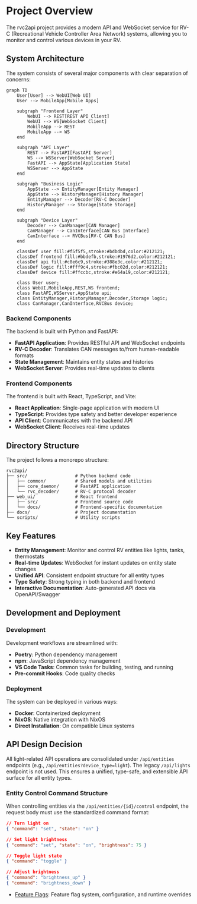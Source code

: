 # Project Overview

The rvc2api project provides a modern API and WebSocket service for RV-C (Recreational Vehicle Controller Area Network) systems, allowing you to monitor and control various devices in your RV.

## System Architecture

The system consists of several major components with clear separation of concerns:

```mermaid
graph TD
    User[User] --> WebUI[Web UI]
    User --> MobileApp[Mobile Apps]

    subgraph "Frontend Layer"
        WebUI --> REST[REST API Client]
        WebUI --> WS[WebSocket Client]
        MobileApp --> REST
        MobileApp --> WS
    end

    subgraph "API Layer"
        REST --> FastAPI[FastAPI Server]
        WS --> WSServer[WebSocket Server]
        FastAPI --> AppState[Application State]
        WSServer --> AppState
    end

    subgraph "Business Logic"
        AppState --> EntityManager[Entity Manager]
        AppState --> HistoryManager[History Manager]
        EntityManager --> Decoder[RV-C Decoder]
        HistoryManager --> Storage[State Storage]
    end

    subgraph "Device Layer"
        Decoder --> CanManager[CAN Manager]
        CanManager --> CanInterface[CAN Bus Interface]
        CanInterface --> RVCBus[RV-C CAN Bus]
    end

    classDef user fill:#f5f5f5,stroke:#bdbdbd,color:#212121;
    classDef frontend fill:#bbdefb,stroke:#1976d2,color:#212121;
    classDef api fill:#c8e6c9,stroke:#388e3c,color:#212121;
    classDef logic fill:#fff9c4,stroke:#fbc02d,color:#212121;
    classDef device fill:#ffccbc,stroke:#e64a19,color:#212121;

    class User user;
    class WebUI,MobileApp,REST,WS frontend;
    class FastAPI,WSServer,AppState api;
    class EntityManager,HistoryManager,Decoder,Storage logic;
    class CanManager,CanInterface,RVCBus device;
```

### Backend Components

The backend is built with Python and FastAPI:

- **FastAPI Application**: Provides RESTful API and WebSocket endpoints
- **RV-C Decoder**: Translates CAN messages to/from human-readable formats
- **State Management**: Maintains entity states and histories
- **WebSocket Server**: Provides real-time updates to clients

### Frontend Components

The frontend is built with React, TypeScript, and Vite:

- **React Application**: Single-page application with modern UI
- **TypeScript**: Provides type safety and better developer experience
- **API Client**: Communicates with the backend API
- **WebSocket Client**: Receives real-time updates

## Directory Structure

The project follows a monorepo structure:

```text
rvc2api/
├── src/                  # Python backend code
│   ├── common/           # Shared models and utilities
│   ├── core_daemon/      # FastAPI application
│   └── rvc_decoder/      # RV-C protocol decoder
├── web_ui/               # React frontend
│   ├── src/              # Frontend source code
│   └── docs/             # Frontend-specific documentation
├── docs/                 # Project documentation
└── scripts/              # Utility scripts
```

## Key Features

- **Entity Management**: Monitor and control RV entities like lights, tanks, thermostats
- **Real-time Updates**: WebSocket for instant updates on entity state changes
- **Unified API**: Consistent endpoint structure for all entity types
- **Type Safety**: Strong typing in both backend and frontend
- **Interactive Documentation**: Auto-generated API docs via OpenAPI/Swagger

## Development and Deployment

### Development

Development workflows are streamlined with:

- **Poetry**: Python dependency management
- **npm**: JavaScript dependency management
- **VS Code Tasks**: Common tasks for building, testing, and running
- **Pre-commit Hooks**: Code quality checks

### Deployment

The system can be deployed in various ways:

- **Docker**: Containerized deployment
- **NixOS**: Native integration with NixOS
- **Direct Installation**: On compatible Linux systems

## API Design Decision

All light-related API operations are consolidated under `/api/entities` endpoints (e.g., `/api/entities?device_type=light`). The legacy `/api/lights` endpoint is not used. This ensures a unified, type-safe, and extensible API surface for all entity types.

### Entity Control Command Structure

When controlling entities via the `/api/entities/{id}/control` endpoint, the request body must use the standardized command format:

```json
// Turn light on
{ "command": "set", "state": "on" }

// Set light brightness
{ "command": "set", "state": "on", "brightness": 75 }

// Toggle light state
{ "command": "toggle" }

// Adjust brightness
{ "command": "brightness_up" }
{ "command": "brightness_down" }
```

- [Feature Flags](architecture/feature-flags.md): Feature flag system, configuration, and runtime overrides
